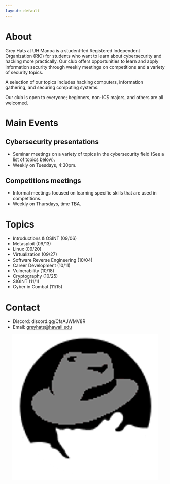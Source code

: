 ```yaml
---
layout: default
---
```


# [](#about)About

Grey Hats at UH Manoa is a student-led Registered Independent Organization (RIO) for students who want to learn about cybersecurity and hacking more practically. Our club offers opportunities to learn and apply information security through weekly meetings on competitions and a variety of security topics.


A selection of our topics includes hacking computers, information gathering, and securing computing systems.


Our club is open to everyone; beginners, non-ICS majors, and others are all welcomed.

# [](#mainevents)Main Events

## Cybersecurity presentations
  - Seminar meetings on a variety of topics in the cybersecurity field (See a list of topics below).
  - Weekly on Tuesdays, 4:30pm.

## Competitions meetings
  - Informal meetings focused on learning specific skills that are used in competitions.
  - Weekly on Thursdays, time TBA.

# [](#topics)Topics

  - Introductions & OSINT (09/06)
  - Metasploit (09/13)
  - Linux (09/20)
  - Virtualization (09/27)
  - Software Reverse Engineering (10/04)
  - Career Development (10/11)
  - Vulnerability (10/18)
  - Cryptography (10/25)
  - SIGINT (11/1)
  - Cyber in Combat (11/15)

# [](#contact)Contact

- Discord: discord.gg/CfsAJWMV8R
- Email: greyhats@hawaii.edu

<center>
	<img src="greyhats.png"/>
</center>

